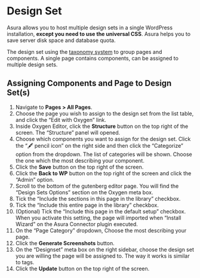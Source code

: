 # Design Set

Asura allows you to host multiple design sets in a single WordPress installation, **except you need to use the universal CSS**. Asura helps you to save server disk space and database quota.

The design set using the [taxonomy system](https://developer.wordpress.org/plugins/taxonomies) to group pages and components.
A single page contains components, can be assigned to multiple design sets.


## Assigning Components and Page to Design Set(s)

1. Navigate to **Pages > All Pages**.
2. Choose the page you wish to assign to the design set from the list table, and click the “Edit with Oxygen” link.
3. Inside Oxygen Editor, click the **Structure** button on the top right of the screen. The “Structure” panel will opened. 
4. Choose which components you want to assign for the design set. Click the “🖋 pencil icon” on the right side and then click the “Categorize” option from the dropdown. The list of categories will be shown. Choose the one which the most describing your component. 
5. Click the **Save** button on the top right of the screen.
6. Click the **Back to WP** button on the top right of the screen and click the “Admin” option.
7. Scroll to the bottom of the gutenberg editor page. You will find the “Design Sets Options” section on the Oxygen meta box.
8. Tick the “Include the sections in this page in the library” checkbox. 
9. Tick the “Include this entire page in the library” checkbox.
10. (Optional) Tick the “Include this page in the default setup” checkbox. When you activate this setting, the page will imported when “Install Wizard” on the Asura Connector plugin executed.
10. On the “Page Category” dropdown, Choose the most describing your page.
11. Click the **Generate Screenshots** button.
12. On the “Designset” meta box on the right sidebar, choose the design set you are willing the page will be assigned to. The way it works is similar to tags.
13. Click the **Update** button on the top right of the screen.